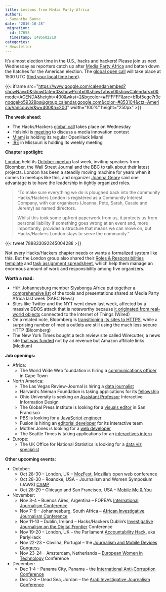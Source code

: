 ```yaml
---
title: Lessons from Media Party Africa
authors:
- Samantha Sunne
date: "2016-10-28"
_migration:
  id: 17658
  timestamp: 1486602218
categories:
- Newsletter
---
```


It&#8217;s almost election time in the U.S., hacks and hackers! Please join us next Wednesday as reporters catch up after [Media Party Africa][1] and batten down the hatches for the American election. The [global open call][2] will take place at 1500 UTC ([find your local time here][3]).

{{< iframe src="https://www.google.com/calendar/embed?showNav=0&showDate=0&showPrint=0&showTabs=0&showCalendars=0&mode=AGENDA&height=400&wkst=2&bgcolor=#FFFFFF&src=b1bf5egc7r3cnoqgeko59328ps@group.calendar.google.com&color=#853104&ctz=America/Vancouver&w=400&h=200" width="100%" height="250px" >}}

**The week ahead:**

  * The Hacks/Hackers [global call][2] takes place on Wednesday
  * Helsinki is [meeting][4] to discuss a media innovation contest
  * [Miami][5] is holding its regular OpenHack Miami
  * [IRE][6] in Missouri is holding its weekly meeting

**Chapter spotlight:**

[London][7] held its [October meetup][8] last week, inviting speakers from Bloomber, the Wall Street Journal and the BBC to talk about their latest projects. London has been a steadily moving machine for years when it comes to meetups like this, and organizer [Joanna Geary][9] said one advantage is to have the leadership in tightly organized roles.

> &#8220;To make sure everything we do is ploughed back into the community Hacks/Hackers London is registered as a Community Interest Company, with our organisers (Joanna, Pete, Sarah, Cassie and Jeremy) as named directors.
>
> Whilst this took some upfront paperwork from us, it protects us from personal liability if something goes wrong at an event and, more importantly, provides a structure that means we can move on, but Hacks/Hackers London stays to serve the community.&#8221;

{{< tweet 788833092245004288 >}}

Not every Hacks/Hackers chapter needs or wants a formalized system like this. But the London group also shared their [Roles & Responsibilities template][10] and [task assignment spreadsheet][11], which help them manage an enormous amount of work and responsibility among five organizers.

**Worth a read:**

  * H/H Johannesburg member Siyabonga Africa put together a [comprehensive list][12] of the tools and presentations shared at Media Party Africa last week (SABC News)
  * Sites like Twitter and the NYT went down last week, affected by a massive DDOS attack that is noteworthy because [it originated from real-world objects][13] connected to the Internet of Things (Wired)
  * On a related note, Bloomberg is [transitioning its sites to HTTPS][14], while a surprising number of media outlets are still using the much less secure HTTP (Bloomberg)
  * The New York Times bought a tech review site called Wirecutter, a news site [that was funded][15] not by ad revenue but Amazon affiliate links (Medium)

**Job openings:**

  * Africa:
      * The World Wide Web foundation is hiring a [communications officer][16] in Cape Town
  * North America:
      * The Las Vegas Review-Journal is hiring a [data journalist][17]
      * Harvard&#8217;s Nieman Foundation is taking applications for its [fellowship][18]
      * Ohio University is seeking an [Assistant Professor][19] Interactive Information Design
      * The Global Press Institute is looking for a [visuals editor][20] in San Francisco
      * PBS is looking for a [JavaScript engineer][21]
      * Fusion is hiring an [editorial developer][22] for its interactive team
      * Mother Jones is looking for a [web developer][23]
      * The Seattle Times is taking applications for an [interactives intern][24]
  * Europe:
      * The UK Office for National Statistics is looking for a [data viz specialist][25]

**Other upcoming events:**

  * October:
      * Oct 28-30 &#8211; London, UK &#8211; [MozFest][26], Mozilla&#8217;s open web conference
      * Oct 28-30 &#8211; Roanoke, USA &#8211; Journalism and Women Symposium (JAWS) [CAMP][27]
      * Oct 28-29 &#8211; Chicago and San Francisco, USA &#8211; [Mobile Me & You][28]
  * November:
      * Nov 3-4 &#8211; Buenos Aires, Argentina &#8211; FOPEA&#8217;s [International Journalism Conference][29]
      * Nov 7-9 &#8211; Johannesburg, South Africa &#8211; [African Investigative Journalism Conference][30]
      * Nov 11-13 &#8211; Dublin, Ireland &#8211; Hacks/Hackers Dublin&#8217;s [Investigative Journalism on the Digital Frontier][31] Conference
      * Nov 19-20 &#8211; London, UK &#8211; the Parliament [Accountability Hack][32], aka ParlyHack
      * Nov 22-23 &#8211; Covilha, Portugal &#8211; the [Journalism and Mobile Devices Congress][33]
      * Nov 23-24 &#8211; Amsterdam, Netherlands &#8211; [European Women in Technology][34] Conference
  * December:
      * Dec 1-4 &#8211; Panama City, Panama &#8211; the [International Anti-Corruption Conference][35]
      * Dec 2-3 &#8211; Dead Sea, Jordan &#8211; the [Arab Investigative Journalism Conference][36]

 [1]: https://mediaparty.codeforafrica.org/
 [2]: http://hackshackers.com/resources/global-open-call/
 [3]: http://www.timeanddate.com/worldclock/fixedtime.html?msg=H%2FH+global+call+November+2016&iso=20161101T10&p1=178&am=30
 [4]: http://www.meetup.com/HHHelsinki/events/235037561/
 [5]: http://www.meetup.com/Hacks-Hackers-Miami/
 [6]: http://www.meetup.com/hackshackersIRE/
 [7]: https://www.meetup.com/HacksHackersLondon/
 [8]: https://www.eventbrite.co.uk/e/hackshackers-london-october-meetup-tickets-28388663256#
 [9]: https://twitter.com/guardianjoanna
 [10]: /content-images/blog/2016/10/HacksHackersLondonMeetupRolesResponsibilities-Template.docx
 [11]: /content-images/blog/2016/10/Hacks2FHackers-London-Workback-Document-Template.xlsx
 [12]: https://docs.google.com/spreadsheets/d/1Xmkhz4kGlwYMcljqwRNH4aiPYoDwigdgaHpSrPouuCI/edit#gid=0
 [13]: https://www.wired.com/2016/10/internet-outage-ddos-dns-dyn/?mbid=social_twitter
 [14]: http://bloombergmediaforum.tumblr.com/post/152256960590/creating-a-safer-more-secure-web?utm_source=Daily+Lab+email+list&utm_campaign=a7727d3396-dailylabemail3&utm_medium=email&utm_term=0_d68264fd5e-a7727d3396-396065225
 [15]: https://15minutes.inthemorni.ng/the-nyt-buying-wirecutter-and-sweethome-is-so-much-more-amazing-than-you-think-d9c7a3d04482#.wvlgyvvb2
 [16]: http://webfoundation.org/about/jobs/
 [17]: http://ire.org/jobs/job/902/
 [18]: http://ire.org/jobs/job/903/
 [19]: http://snd.org/jobs/view/assistant-professor-interactive-information-design/
 [20]: http://www.careers.poynter.org/job/20504364/q-Editor-l-San%20Francisco%2C%20CA
 [21]: http://codepen.io/url/job/ZqBbKr
 [22]: https://careers-fusion.icims.com/jobs/1604/editorial-developer/job
 [23]: http://inn.us1.list-manage2.com/track/click?u=81670c9d1b5fbeba1c29f2865&id=a17bd0d6fb&e=d6ff5f9776
 [24]: https://rn22.ultipro.com/SEA1004/jobboard/JobDetails.aspx?__ID=*C08555A9C31E8CFB
 [25]: https://groups.google.com/forum/#!topic/data-vis-jobs/Cv2xStmetYc
 [26]: https://mozillafestival.org/
 [27]: http://www.jaws.org/annual-conference/
 [28]: http://www.mobileme-you.com/
 [29]: http://gijn.us5.list-manage.com/track/click?u=0212d7db984672e4fe5ac3daf&id=d7e6fda37c&e=819f761f16
 [30]: http://www.journalism.co.za/aijc/
 [31]: http://www.meetup.com/hacks-hackers-dublin/events/235157683/
 [32]: https://www.eventbrite.co.uk/e/accountability-hack-2016-tickets-28856127454?aff=efbevent
 [33]: http://ijnet.org/en/opportunities/conference-focuses-mobile-journalism-portugal
 [34]: http://www.europeanwomenintech.com/#!register/z49gr
 [35]: http://16iacc.org/
 [36]: http://en.arij.net/